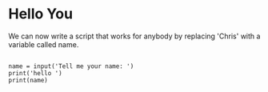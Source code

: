 ---
---

# Hello You

We can now write a script that works for anybody by replacing 'Chris' with a variable called name.

~~~

name = input('Tell me your name: ')
print('hello ')
print(name)

~~~
